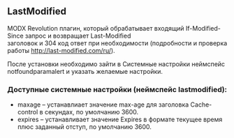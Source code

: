 ## LastModified

MODX Revolution плагин, который обрабатывает входящий If-Modified-Since запрос и возвращает Last-Modified  
заголовок и 304 код ответ при необходимости (подробности и проверка работы http://last-modified.com/ru/).

После установки необходимо зайти в Системные настройки неймспейс notfoundparamalert и указать желаемые настройки. 


### Доступные системные настройки (неймспейс lastmodified):

* maxage – устанавлиает значение max-age для заголовка Cache-control в секундах, по умолчанию 3600.
* expires – устанавливает значение Expires в формате текущее время плюс заданный отступ, по умолчанию 3600.